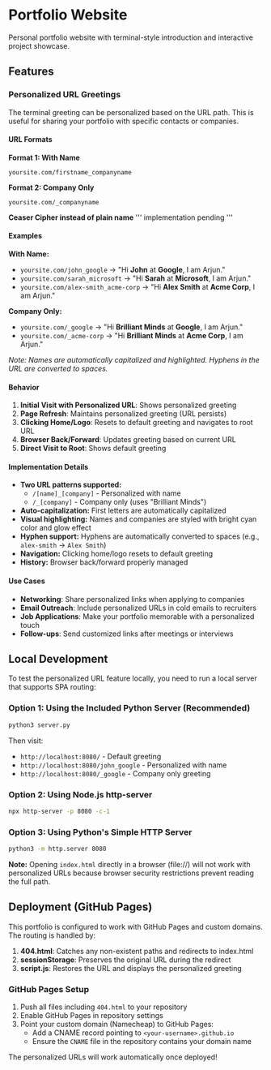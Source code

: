 # Portfolio Website

Personal portfolio website with terminal-style introduction and interactive project showcase.

## Features

### Personalized URL Greetings

The terminal greeting can be personalized based on the URL path. This is useful for sharing your portfolio with specific contacts or companies.

#### URL Formats

**Format 1: With Name**
```
yoursite.com/firstname_companyname
```

**Format 2: Company Only**
```
yoursite.com/_companyname
```

**Ceaser Cipher instead of plain name**
'''
implementation pending
'''
#### Examples

**With Name:**
- `yoursite.com/john_google` → "Hi **John** at **Google**, I am Arjun."
- `yoursite.com/sarah_microsoft` → "Hi **Sarah** at **Microsoft**, I am Arjun."
- `yoursite.com/alex-smith_acme-corp` → "Hi **Alex Smith** at **Acme Corp**, I am Arjun."

**Company Only:**
- `yoursite.com/_google` → "Hi **Brilliant Minds** at **Google**, I am Arjun."
- `yoursite.com/_acme-corp` → "Hi **Brilliant Minds** at **Acme Corp**, I am Arjun."

*Note: Names are automatically capitalized and highlighted. Hyphens in the URL are converted to spaces.*

#### Behavior

1. **Initial Visit with Personalized URL**: Shows personalized greeting
2. **Page Refresh**: Maintains personalized greeting (URL persists)
3. **Clicking Home/Logo**: Resets to default greeting and navigates to root URL
4. **Browser Back/Forward**: Updates greeting based on current URL
5. **Direct Visit to Root**: Shows default greeting

#### Implementation Details

- **Two URL patterns supported:**
  - `/[name]_[company]` - Personalized with name
  - `/_[company]` - Company only (uses "Brilliant Minds")
- **Auto-capitalization:** First letters are automatically capitalized
- **Visual highlighting:** Names and companies are styled with bright cyan color and glow effect
- **Hyphen support:** Hyphens are automatically converted to spaces (e.g., `alex-smith` → `Alex Smith`)
- **Navigation:** Clicking home/logo resets to default greeting
- **History:** Browser back/forward properly managed

#### Use Cases

- **Networking**: Share personalized links when applying to companies
- **Email Outreach**: Include personalized URLs in cold emails to recruiters
- **Job Applications**: Make your portfolio memorable with a personalized touch
- **Follow-ups**: Send customized links after meetings or interviews

## Local Development

To test the personalized URL feature locally, you need to run a local server that supports SPA routing:

### Option 1: Using the Included Python Server (Recommended)

```bash
python3 server.py
```

Then visit:
- `http://localhost:8080/` - Default greeting
- `http://localhost:8080/john_google` - Personalized with name
- `http://localhost:8080/_google` - Company only greeting

### Option 2: Using Node.js http-server

```bash
npx http-server -p 8080 -c-1
```

### Option 3: Using Python's Simple HTTP Server

```bash
python3 -m http.server 8080
```

**Note:** Opening `index.html` directly in a browser (file://) will not work with personalized URLs because browser security restrictions prevent reading the full path.

## Deployment (GitHub Pages)

This portfolio is configured to work with GitHub Pages and custom domains. The routing is handled by:

1. **404.html**: Catches any non-existent paths and redirects to index.html
2. **sessionStorage**: Preserves the original URL during the redirect
3. **script.js**: Restores the URL and displays the personalized greeting

### GitHub Pages Setup

1. Push all files including `404.html` to your repository
2. Enable GitHub Pages in repository settings
3. Point your custom domain (Namecheap) to GitHub Pages:
   - Add a CNAME record pointing to `<your-username>.github.io`
   - Ensure the `CNAME` file in the repository contains your domain name

The personalized URLs will work automatically once deployed!
